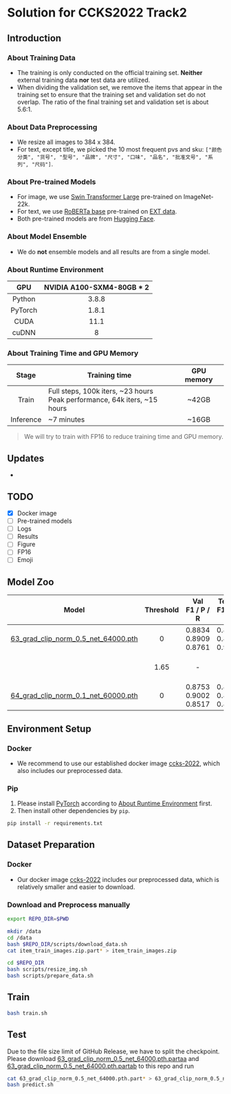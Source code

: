 # Solution for CCKS2022 Track2

## Introduction

### About Training Data

- The training is only conducted on the official training set. **Neither** external training data **nor** test data are utilized.
- When dividing the validation set, we remove the items that appear in the training set to ensure that the training set and validation set do not overlap. The ratio of the final training set and validation set is about 5.6:1.

### About Data Preprocessing

- We resize all images to 384 x 384.
- For text, except title, we picked the 10 most frequent pvs and sku: `["颜色分类", "货号", "型号", "品牌", "尺寸", "口味", "品名", "批准文号", "系列", "尺码"]`.

### About Pre-trained Models

- For image,  we use [Swin Transformer Large](https://huggingface.co/microsoft/swin-large-patch4-window12-384-in22k) pre-trained on ImageNet-22k.
- For text, we use [RoBERTa base](https://huggingface.co/hfl/chinese-roberta-wwm-ext) pre-trained on [EXT data](https://github.com/ymcui/Chinese-BERT-wwm#:~:text=%5B1%5D%20EXT%E6%95%B0%E6%8D%AE%E5%8C%85%E6%8B%AC%EF%BC%9A%E4%B8%AD%E6%96%87%E7%BB%B4%E5%9F%BA%E7%99%BE%E7%A7%91%EF%BC%8C%E5%85%B6%E4%BB%96%E7%99%BE%E7%A7%91%E3%80%81%E6%96%B0%E9%97%BB%E3%80%81%E9%97%AE%E7%AD%94%E7%AD%89%E6%95%B0%E6%8D%AE%EF%BC%8C%E6%80%BB%E8%AF%8D%E6%95%B0%E8%BE%BE5.4B%E3%80%82).
- Both pre-trained models are from [Hugging Face](https://huggingface.co/).

### About Model Ensemble

- We do **not** ensemble models and all results are from a single model.

### About Runtime Environment

|   GPU   | NVIDIA A100-SXM4-80GB * 2 |
| :-----: | :-----------------------: |
| Python  |           3.8.8           |
| PyTorch |           1.8.1           |
|  CUDA   |           11.1            |
|  cuDNN  |             8             |

### About Training Time and GPU Memory

|   Stage   | Training time                                                | GPU memory |
| :-------: | ------------------------------------------------------------ | :--------: |
|   Train   | Full steps, 100k iters, ~23 hours<br />Peak performance, 64k iters, ~15 hours |   ~42GB    |
| Inference | ~7 minutes                                                   |   ~16GB    |

> We will try to train with FP16 to reduce training time and GPU memory.

## Updates

- 

## TODO

- [x] Docker image
- [ ] Pre-trained models
- [ ] Logs
- [ ] Results
- [ ] Figure
- [ ] FP16
- [ ] Emoji

## Model Zoo

|                  Model                  | Threshold |      Val<br />F1 / P / R       |     Test A<br />F1 / P / R     |       Test B<br />F1 / P / R       |                  Training Log                  |
| :-------------------------------------: | :-------: | :----------------------------: | :----------------------------: | :--------------------------------: | :--------------------------------------------: |
| [63_grad_clip_norm_0.5_net_64000.pth]() |     0     | 0.8834<br />0.8909<br />0.8761 | 0.8888<br />0.8762<br />0.9017 | [0.8909<br />0.8790<br />0.9031]() | [train_63_grad_clip_0.5_20220725_140209.log]() |
|                                         |   1.65    |               -                |               -                | [0.8936<br />0.8970<br />0.8902]() |                                                |
| [64_grad_clip_norm_0.1_net_60000.pth]() |     0     | 0.8753<br />0.9002<br />0.8517 | 0.8910<br />0.8901<br />0.8919 | [0.8933<br />0.8933<br />0.8933]() | [train_64_grad_clip_0.1_20220725_140724.log]() |

## Environment Setup

### Docker

- We recommend to use our established docker image [ccks-2022](registry.cn-hangzhou.aliyuncs.com/ccks-2022/ccks-2022), which also includes our preprocessed data.

### Pip

1. Please install [PyTorch](https://pytorch.org/) according to [About Runtime Environment](#about-runtime-environment) first.
2. Then install other dependencies by `pip`.

```bash
pip install -r requirements.txt
```

## Dataset Preparation

### Docker

- Our docker image [ccks-2022](registry.cn-hangzhou.aliyuncs.com/ccks-2022/ccks-2022) includes our preprocessed data, which is relatively smaller and easier to download.

### Download and Preprocess manually

```bash
export REPO_DIR=$PWD

mkdir /data
cd /data
bash $REPO_DIR/scripts/download_data.sh
cat item_train_images.zip.part* > item_train_images.zip

cd $REPO_DIR
bash scripts/resize_img.sh
bash scripts/prepare_data.sh
```

## Train

```bash
bash train.sh
```

## Test

Due to the file size limit of GitHub Release, we have to split the checkpoint. Please download [63_grad_clip_norm_0.5_net_64000.pth.partaa]() and [63_grad_clip_norm_0.5_net_64000.pth.partab]() to this repo and run

```bash
cat 63_grad_clip_norm_0.5_net_64000.pth.part* > 63_grad_clip_norm_0.5_net_64000.pth
bash predict.sh
```
